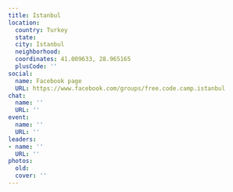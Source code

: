 ```yaml
---
title: Istanbul
location:
  country: Turkey
  state: 
  city: Istanbul
  neighborhood: 
  coordinates: 41.009633, 28.965165
  plusCode: ''
social:
  name: Facebook page
  URL: https://www.facebook.com/groups/free.code.camp.istanbul
chat:
  name: ''
  URL: ''
event:
  name: ''
  URL: ''
leaders:
- name: ''
  URL: ''
photos:
  old: 
  cover: ''
---
```

